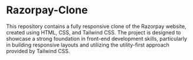 # Razorpay-Clone
This repository contains a fully responsive clone of the Razorpay website, created using HTML, CSS, and Tailwind CSS. The project is designed to showcase a strong foundation in front-end development skills, particularly in building responsive layouts and utilizing the utility-first approach provided by Tailwind CSS.
